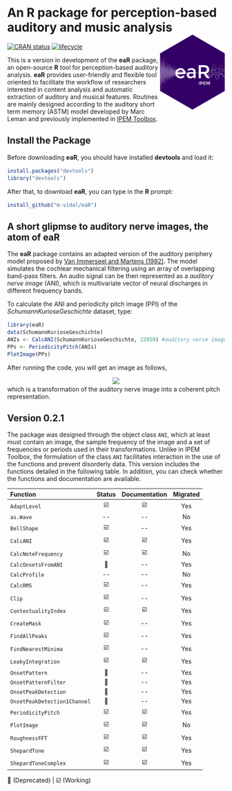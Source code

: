# An R package for perception-based auditory and music analysis <img src="man/figure/logo.png" align="right" width="150" />
<!--- 
[![Travis-CI Build Status](https://travis-ci.org/FredHasselman/casnet.svg?branch=master)](https://travis-ci.org/FredHasselman/casnet)

[![AppVeyor build status](https://ci.appveyor.com/api/projects/status/github/FredHasselman/casnet?branch=master&svg=true)](https://ci.appveyor.com/project/FredHasselman/casnet)
-->
[![CRAN status](https://www.r-pkg.org/badges/version/casnet)](https://cran.r-project.org/package=casnet)
[![lifecycle](https://img.shields.io/badge/lifecycle-experimental-orange.svg)](https://www.tidyverse.org/lifecycle/#experimental)

This is a version in development of the **eaR** package, an open-source **R** tool for perception-based auditory analysis. **eaR** provides user-friendly and flexible tool oriented to facilitate the workflow of researchers interested in content analysis and automatic extraction of auditory and musical features. Routines are mainly designed according to the  auditory short term memory (ASTM) model developed by Marc Leman and previously implemented in [IPEM Toolbox](https://www.ugent.be/lw/kunstwetenschappen/ipem/en/research/projects/finishedprojects/ipem-toolbox.htm).  


## Install the Package
Before downloading **eaR**, you should have installed **devtools** and load it:

```R
install.packages("devtools")
library("devtools")
```

After that, to download **eaR**, you can type in the **R** prompt:

```R
install_github("m-vidal/eaR")
```
<!--- 
You will get a message confirming that your **eaR** Package has been installed correctly.
___
:exclamation: **Note for Mac users:**
Running the Auditory Model makes it necessary to give permissions to execute the file `.../Auditory_Model/ASTMunix`. To install correctly all dependecies, once the package is download type in the **R** prompt:

```R
library(eaR)
InstallAuditoryModel("mac")
```
(See: Auditory_Model/Readme.txt)
-->

## A short glipmse to auditory nerve images, the atom of **eaR**
The **eaR**  package contains an adapted version of the auditory periphery model proposed by [Van Immerseel and Martens (1992)](https://asa.scitation.org/doi/10.1121/1.402840). The model simulates the cochlear mechanical filtering using an array of overlapping band-pass filters. An audio signal can be then represented as a *auditory nerve image* (ANI), which is multivariate vector of neural discharges in different frequency bands.

To calculate the ANI and periodicity pitch image (PPI) of the *SchumannKurioseGeschichte* dataset, type:

```R
library(eaR)
data(SchumannKurioseGeschichte)
ANIs <- CalcANI(SchumannKurioseGeschichte, 22050) #auditory nerve image
PPs <- PeriodicityPitch(ANIs)
PlotImage(PPs)
```

After running the code, you will get an image as follows,

<div align="center">
 <img src="https://github.com/m-vidal/eaR/blob/main/PP.jpeg"></a><br>
</div>
which is a transformation of the auditory nerve image into a coherent pitch representation.

## Version 0.2.1

The package was designed through the object class `ANI`, which at least must contain an image, the sample frequency of the image and a set of frequencies or periods used in their transformations. Unlike in IPEM Toolbox, the formulation of the class `ANI`  facilitates interaction in the use of the functions and prevent disorderly data. This version includes the functions detailed in the following table. In addition, you can check whether the functions and documentation are available. 

Function | Status | Documentation | Migrated |
| :---  |  :---:  |  :---:  |  :---:  
`AdaptLevel` |:ballot_box_with_check:|:ballot_box_with_check:|Yes|
`as.Wave` |--|--|No|
`BellShape` |:ballot_box_with_check:|--|Yes|
`CalcANI` |:ballot_box_with_check:|:ballot_box_with_check:|Yes|
`CalcNoteFrequency` |:ballot_box_with_check:|:ballot_box_with_check:|No|
`CalcOnsetsFromANI` |:red_circle:|--|Yes|
`CalcProfile` |--|--|No|
`CalcRMS` |:ballot_box_with_check:|--|Yes|
`Clip` |:ballot_box_with_check:|--|Yes |
`ContextualityIndex` |:ballot_box_with_check:|:ballot_box_with_check:|Yes|
`CreateMask` |:ballot_box_with_check:|--|Yes|
`FindAllPeaks` |:ballot_box_with_check:|--|Yes|
`FindNearestMinima` |:ballot_box_with_check:|--|Yes|
`LeakyIntegration` |:ballot_box_with_check:|:ballot_box_with_check:|Yes|
`OnsetPattern` |:red_circle:|--|Yes|
`OnsetPatternFilter` |:red_circle:|--|Yes|
`OnsetPeakDetection` |:red_circle:|--|Yes|
`OnsetPeakDetection1Channel` |:red_circle:|--|Yes|
`PeriodicityPitch` |:ballot_box_with_check:|:ballot_box_with_check:|Yes|
`PlotImage` |:ballot_box_with_check:|:ballot_box_with_check:|No|
`RoughnessFFT` |:ballot_box_with_check:|:ballot_box_with_check:|Yes|
`ShepardTone` |:ballot_box_with_check:|:ballot_box_with_check:|Yes|
`ShepardToneComplex` |:ballot_box_with_check:|:ballot_box_with_check:|Yes|

:red_circle: (Deprecated) | :ballot_box_with_check: (Working)

[PPImage]: https://github.com/m-vidal/pv01/blob/master/PP.jpeg "Periodicity Pitch Image"


